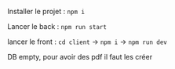 Installer le projet : `npm i`

Lancer le back : `npm run start`

lancer le front : `cd client` -> `npm i` -> `npm run dev`


DB empty, pour avoir des pdf il faut les créer
